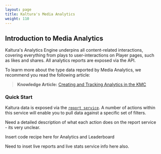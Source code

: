 ```yaml
---
layout: page
title: Kaltura's Media Analytics
weight: 110
---
```


## Introduction to Media Analytics  

Kaltura's Analytics Engine underpins all content-related interactions, covering everything from plays to user-interactions on Player pages, such as likes and shares. All analytics reports are exposed via the API.

To learm more about the type data reported by Media Analytics, we recommend you read the following article:
>**Knowledge Article:** [Creating and Tracking Analytics in the KMC](http://knowledge.kaltura.com/creating-and-tracking-analytics-kmc-0#analytics)

### Quick Start  
Kaltura data is exposed via the [`report service`](https://www.kaltura.com/api_v3/testmeDoc/index.php?service=report). A number of actions within this service will enable you to pull data against a specific set of filters.

Need a detailed description of what each action does on the report service - its very unclear.

Insert code recipe here for Analytics and Leaderboard

Need to inset live reports and live stats service info here also.
